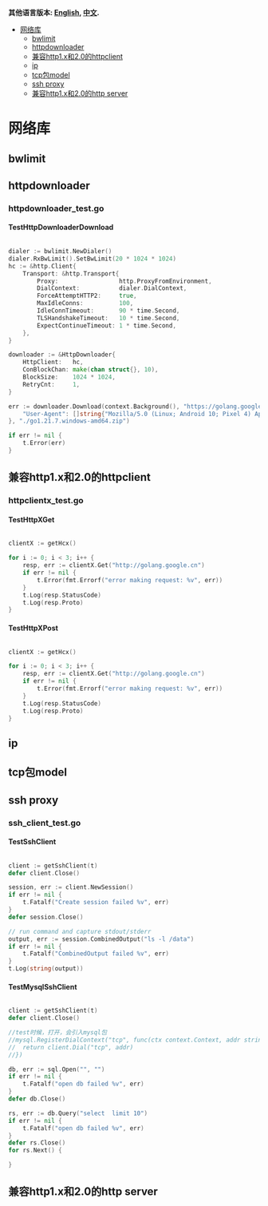 **其他语言版本: [English](README.md), [中文](README_zh.md).**



<!-- toc -->

- [网络库](#%E7%BD%91%E7%BB%9C%E5%BA%93)
  * [bwlimit](#bwlimit)
  * [httpdownloader](#httpdownloader)
  * [兼容http1.x和2.0的httpclient](#%E5%85%BC%E5%AE%B9http1x%E5%92%8C20%E7%9A%84httpclient)
  * [ip](#ip)
  * [tcp包model](#tcp%E5%8C%85model)
  * [ssh proxy](#ssh-proxy)
  * [兼容http1.x和2.0的http server](#%E5%85%BC%E5%AE%B9http1x%E5%92%8C20%E7%9A%84http-server)

<!-- tocstop -->

# 网络库
## bwlimit
## httpdownloader
### httpdownloader_test.go
#### TestHttpDownloaderDownload
```go

dialer := bwlimit.NewDialer()
dialer.RxBwLimit().SetBwLimit(20 * 1024 * 1024)
hc := &http.Client{
	Transport: &http.Transport{
		Proxy:                 http.ProxyFromEnvironment,
		DialContext:           dialer.DialContext,
		ForceAttemptHTTP2:     true,
		MaxIdleConns:          100,
		IdleConnTimeout:       90 * time.Second,
		TLSHandshakeTimeout:   10 * time.Second,
		ExpectContinueTimeout: 1 * time.Second,
	},
}

downloader := &HttpDownloader{
	HttpClient:   hc,
	ConBlockChan: make(chan struct{}, 10),
	BlockSize:    1024 * 1024,
	RetryCnt:     1,
}

err := downloader.Download(context.Background(), "https://golang.google.cn/dl/go1.21.7.windows-amd64.zip", http.Header{
	"User-Agent": []string{"Mozilla/5.0 (Linux; Android 10; Pixel 4) AppleWebKit/537.36 (KHTML, like Gecko) Chrome/86.0.4240.183 Mobile Safari/537.36"},
}, "./go1.21.7.windows-amd64.zip")

if err != nil {
	t.Error(err)
}
```
## 兼容http1.x和2.0的httpclient
### httpclientx_test.go
#### TestHttpXGet
```go

clientX := getHcx()

for i := 0; i < 3; i++ {
	resp, err := clientX.Get("http://golang.google.cn")
	if err != nil {
		t.Error(fmt.Errorf("error making request: %v", err))
	}
	t.Log(resp.StatusCode)
	t.Log(resp.Proto)
}
```
#### TestHttpXPost
```go

clientX := getHcx()

for i := 0; i < 3; i++ {
	resp, err := clientX.Get("http://golang.google.cn")
	if err != nil {
		t.Error(fmt.Errorf("error making request: %v", err))
	}
	t.Log(resp.StatusCode)
	t.Log(resp.Proto)
}
```
## ip
## tcp包model
## ssh proxy
### ssh_client_test.go
#### TestSshClient
```go

client := getSshClient(t)
defer client.Close()

session, err := client.NewSession()
if err != nil {
	t.Fatalf("Create session failed %v", err)
}
defer session.Close()

// run command and capture stdout/stderr
output, err := session.CombinedOutput("ls -l /data")
if err != nil {
	t.Fatalf("CombinedOutput failed %v", err)
}
t.Log(string(output))
```
#### TestMysqlSshClient
```go

client := getSshClient(t)
defer client.Close()

//test时候，打开，会引入mysql包
//mysql.RegisterDialContext("tcp", func(ctx context.Context, addr string) (net.Conn, error) {
//	return client.Dial("tcp", addr)
//})

db, err := sql.Open("", "")
if err != nil {
	t.Fatalf("open db failed %v", err)
}
defer db.Close()

rs, err := db.Query("select  limit 10")
if err != nil {
	t.Fatalf("open db failed %v", err)
}
defer rs.Close()
for rs.Next() {

}
```
## 兼容http1.x和2.0的http server
